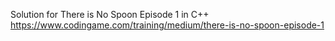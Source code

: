 Solution for There is No Spoon Episode 1 in C++
https://www.codingame.com/training/medium/there-is-no-spoon-episode-1
